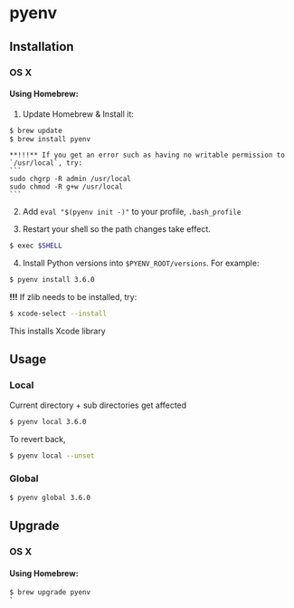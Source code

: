 # pyenv

## Installation
### OS X
#### Using Homebrew:
1. Update Homebrew & Install it:
```bash
$ brew update
$ brew install pyenv
```
	**!!!** If you get an error such as having no writable permission to `/usr/local`, try:
	```
	sudo chgrp -R admin /usr/local
	sudo chmod -R g+w /usr/local
	```

2. Add `eval "$(pyenv init -)"` to your profile, `.bash_profile`

3. Restart your shell so the path changes take effect.
```bash
$ exec $SHELL
```

4. Install Python versions into `$PYENV_ROOT/versions`. For example:
```bash
$ pyenv install 3.6.0
```

**!!!** If zlib needs to be installed, try:
```bash
$ xcode-select --install
```
This installs Xcode library

## Usage
### Local
Current directory + sub directories get affected
```bash
$ pyenv local 3.6.0
```

To revert back,
```bash
$ pyenv local --unset 
```

### Global
```bash
$ pyenv global 3.6.0
```


## Upgrade
### OS X
#### Using Homebrew: 
```bash
$ brew upgrade pyenv
`